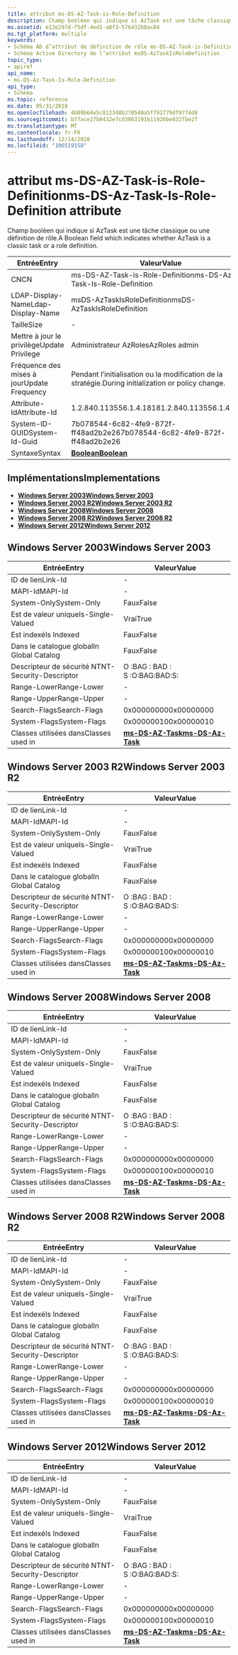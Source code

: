 ```yaml
---
title: attribut ms-DS-AZ-Task-is-Role-Definition
description: Champ booléen qui indique si AzTask est une tâche classique ou une définition de rôle.
ms.assetid: e13e297d-f5df-4ed1-a8f3-576432b8ac84
ms.tgt_platform: multiple
keywords:
- Schéma AD d’attribut de définition de rôle ms-DS-AZ-Task-is-Definition
- Schéma Active Directory de l’attribut msDS-AzTaskIsRoleDefinition
topic_type:
- apiref
api_name:
- ms-DS-Az-Task-Is-Role-Definition
api_type:
- Schema
ms.topic: reference
ms.date: 05/31/2018
ms.openlocfilehash: 4b09b64e5c812348b270540a5f791779df9774d8
ms.sourcegitcommit: b77ace27b0432e7cd3863191b11926be032fbe2f
ms.translationtype: MT
ms.contentlocale: fr-FR
ms.lasthandoff: 12/14/2020
ms.locfileid: "106519158"
---
```

# <a name="ms-ds-az-task-is-role-definition-attribute"></a><span data-ttu-id="1e42c-105">attribut ms-DS-AZ-Task-is-Role-Definition</span><span class="sxs-lookup"><span data-stu-id="1e42c-105">ms-DS-Az-Task-Is-Role-Definition attribute</span></span>

<span data-ttu-id="1e42c-106">Champ booléen qui indique si AzTask est une tâche classique ou une définition de rôle.</span><span class="sxs-lookup"><span data-stu-id="1e42c-106">A Boolean field which indicates whether AzTask is a classic task or a role definition.</span></span>



| <span data-ttu-id="1e42c-107">Entrée</span><span class="sxs-lookup"><span data-stu-id="1e42c-107">Entry</span></span> | <span data-ttu-id="1e42c-108">Valeur</span><span class="sxs-lookup"><span data-stu-id="1e42c-108">Value</span></span> |
|-------------------|-----------------------------------------|
| <span data-ttu-id="1e42c-109">CN</span><span class="sxs-lookup"><span data-stu-id="1e42c-109">CN</span></span>                | <span data-ttu-id="1e42c-110">ms-DS-AZ-Task-is-Role-Definition</span><span class="sxs-lookup"><span data-stu-id="1e42c-110">ms-DS-Az-Task-Is-Role-Definition</span></span>        |
| <span data-ttu-id="1e42c-111">LDAP-Display-Name</span><span class="sxs-lookup"><span data-stu-id="1e42c-111">Ldap-Display-Name</span></span> | <span data-ttu-id="1e42c-112">msDS-AzTaskIsRoleDefinition</span><span class="sxs-lookup"><span data-stu-id="1e42c-112">msDS-AzTaskIsRoleDefinition</span></span>             |
| <span data-ttu-id="1e42c-113">Taille</span><span class="sxs-lookup"><span data-stu-id="1e42c-113">Size</span></span>              | \-                                      |
| <span data-ttu-id="1e42c-114">Mettre à jour le privilège</span><span class="sxs-lookup"><span data-stu-id="1e42c-114">Update Privilege</span></span>  | <span data-ttu-id="1e42c-115">Administrateur AzRoles</span><span class="sxs-lookup"><span data-stu-id="1e42c-115">AzRoles admin</span></span>                           |
| <span data-ttu-id="1e42c-116">Fréquence des mises à jour</span><span class="sxs-lookup"><span data-stu-id="1e42c-116">Update Frequency</span></span>  | <span data-ttu-id="1e42c-117">Pendant l’initialisation ou la modification de la stratégie.</span><span class="sxs-lookup"><span data-stu-id="1e42c-117">During initialization or policy change.</span></span> |
| <span data-ttu-id="1e42c-118">Attribute-Id</span><span class="sxs-lookup"><span data-stu-id="1e42c-118">Attribute-Id</span></span>      | <span data-ttu-id="1e42c-119">1.2.840.113556.1.4.1818</span><span class="sxs-lookup"><span data-stu-id="1e42c-119">1.2.840.113556.1.4.1818</span></span>                 |
| <span data-ttu-id="1e42c-120">System-ID-GUID</span><span class="sxs-lookup"><span data-stu-id="1e42c-120">System-Id-Guid</span></span>    | <span data-ttu-id="1e42c-121">7b078544-6c82-4fe9-872f-ff48ad2b2e26</span><span class="sxs-lookup"><span data-stu-id="1e42c-121">7b078544-6c82-4fe9-872f-ff48ad2b2e26</span></span>    |
| <span data-ttu-id="1e42c-122">Syntaxe</span><span class="sxs-lookup"><span data-stu-id="1e42c-122">Syntax</span></span>            | [<span data-ttu-id="1e42c-123">**Boolean**</span><span class="sxs-lookup"><span data-stu-id="1e42c-123">**Boolean**</span></span>](s-boolean.md)            |



## <a name="implementations"></a><span data-ttu-id="1e42c-124">Implémentations</span><span class="sxs-lookup"><span data-stu-id="1e42c-124">Implementations</span></span>

-   [<span data-ttu-id="1e42c-125">**Windows Server 2003**</span><span class="sxs-lookup"><span data-stu-id="1e42c-125">**Windows Server 2003**</span></span>](#windows-server-2003)
-   [<span data-ttu-id="1e42c-126">**Windows Server 2003 R2**</span><span class="sxs-lookup"><span data-stu-id="1e42c-126">**Windows Server 2003 R2**</span></span>](#windows-server-2003-r2)
-   [<span data-ttu-id="1e42c-127">**Windows Server 2008**</span><span class="sxs-lookup"><span data-stu-id="1e42c-127">**Windows Server 2008**</span></span>](#windows-server-2008)
-   [<span data-ttu-id="1e42c-128">**Windows Server 2008 R2**</span><span class="sxs-lookup"><span data-stu-id="1e42c-128">**Windows Server 2008 R2**</span></span>](#windows-server-2008-r2)
-   [<span data-ttu-id="1e42c-129">**Windows Server 2012**</span><span class="sxs-lookup"><span data-stu-id="1e42c-129">**Windows Server 2012**</span></span>](#windows-server-2012)

## <a name="windows-server-2003"></a><span data-ttu-id="1e42c-130">Windows Server 2003</span><span class="sxs-lookup"><span data-stu-id="1e42c-130">Windows Server 2003</span></span>



| <span data-ttu-id="1e42c-131">Entrée</span><span class="sxs-lookup"><span data-stu-id="1e42c-131">Entry</span></span> | <span data-ttu-id="1e42c-132">Valeur</span><span class="sxs-lookup"><span data-stu-id="1e42c-132">Value</span></span> |
|------------------------|---------------------------------------------------|
| <span data-ttu-id="1e42c-133">ID de lien</span><span class="sxs-lookup"><span data-stu-id="1e42c-133">Link-Id</span></span>                | \-                                                |
| <span data-ttu-id="1e42c-134">MAPI-Id</span><span class="sxs-lookup"><span data-stu-id="1e42c-134">MAPI-Id</span></span>                | \-                                                |
| <span data-ttu-id="1e42c-135">System-Only</span><span class="sxs-lookup"><span data-stu-id="1e42c-135">System-Only</span></span>            | <span data-ttu-id="1e42c-136">Faux</span><span class="sxs-lookup"><span data-stu-id="1e42c-136">False</span></span>                                             |
| <span data-ttu-id="1e42c-137">Est de valeur unique</span><span class="sxs-lookup"><span data-stu-id="1e42c-137">Is-Single-Valued</span></span>       | <span data-ttu-id="1e42c-138">Vrai</span><span class="sxs-lookup"><span data-stu-id="1e42c-138">True</span></span>                                              |
| <span data-ttu-id="1e42c-139">Est indexé</span><span class="sxs-lookup"><span data-stu-id="1e42c-139">Is Indexed</span></span>             | <span data-ttu-id="1e42c-140">Faux</span><span class="sxs-lookup"><span data-stu-id="1e42c-140">False</span></span>                                             |
| <span data-ttu-id="1e42c-141">Dans le catalogue global</span><span class="sxs-lookup"><span data-stu-id="1e42c-141">In Global Catalog</span></span>      | <span data-ttu-id="1e42c-142">Faux</span><span class="sxs-lookup"><span data-stu-id="1e42c-142">False</span></span>                                             |
| <span data-ttu-id="1e42c-143">Descripteur de sécurité NT</span><span class="sxs-lookup"><span data-stu-id="1e42c-143">NT-Security-Descriptor</span></span> | <span data-ttu-id="1e42c-144">O :BAG : BAD : S :</span><span class="sxs-lookup"><span data-stu-id="1e42c-144">O:BAG:BAD:S:</span></span>                                      |
| <span data-ttu-id="1e42c-145">Range-Lower</span><span class="sxs-lookup"><span data-stu-id="1e42c-145">Range-Lower</span></span>            | \-                                                |
| <span data-ttu-id="1e42c-146">Range-Upper</span><span class="sxs-lookup"><span data-stu-id="1e42c-146">Range-Upper</span></span>            | \-                                                |
| <span data-ttu-id="1e42c-147">Search-Flags</span><span class="sxs-lookup"><span data-stu-id="1e42c-147">Search-Flags</span></span>           | <span data-ttu-id="1e42c-148">0x00000000</span><span class="sxs-lookup"><span data-stu-id="1e42c-148">0x00000000</span></span>                                        |
| <span data-ttu-id="1e42c-149">System-Flags</span><span class="sxs-lookup"><span data-stu-id="1e42c-149">System-Flags</span></span>           | <span data-ttu-id="1e42c-150">0x00000010</span><span class="sxs-lookup"><span data-stu-id="1e42c-150">0x00000010</span></span>                                        |
| <span data-ttu-id="1e42c-151">Classes utilisées dans</span><span class="sxs-lookup"><span data-stu-id="1e42c-151">Classes used in</span></span>        | [<span data-ttu-id="1e42c-152">**ms-DS-AZ-Task**</span><span class="sxs-lookup"><span data-stu-id="1e42c-152">**ms-DS-Az-Task**</span></span>](c-msds-aztask.md)<br/> |



## <a name="windows-server-2003-r2"></a><span data-ttu-id="1e42c-153">Windows Server 2003 R2</span><span class="sxs-lookup"><span data-stu-id="1e42c-153">Windows Server 2003 R2</span></span>



| <span data-ttu-id="1e42c-154">Entrée</span><span class="sxs-lookup"><span data-stu-id="1e42c-154">Entry</span></span> | <span data-ttu-id="1e42c-155">Valeur</span><span class="sxs-lookup"><span data-stu-id="1e42c-155">Value</span></span> |
|------------------------|---------------------------------------------------|
| <span data-ttu-id="1e42c-156">ID de lien</span><span class="sxs-lookup"><span data-stu-id="1e42c-156">Link-Id</span></span>                | \-                                                |
| <span data-ttu-id="1e42c-157">MAPI-Id</span><span class="sxs-lookup"><span data-stu-id="1e42c-157">MAPI-Id</span></span>                | \-                                                |
| <span data-ttu-id="1e42c-158">System-Only</span><span class="sxs-lookup"><span data-stu-id="1e42c-158">System-Only</span></span>            | <span data-ttu-id="1e42c-159">Faux</span><span class="sxs-lookup"><span data-stu-id="1e42c-159">False</span></span>                                             |
| <span data-ttu-id="1e42c-160">Est de valeur unique</span><span class="sxs-lookup"><span data-stu-id="1e42c-160">Is-Single-Valued</span></span>       | <span data-ttu-id="1e42c-161">Vrai</span><span class="sxs-lookup"><span data-stu-id="1e42c-161">True</span></span>                                              |
| <span data-ttu-id="1e42c-162">Est indexé</span><span class="sxs-lookup"><span data-stu-id="1e42c-162">Is Indexed</span></span>             | <span data-ttu-id="1e42c-163">Faux</span><span class="sxs-lookup"><span data-stu-id="1e42c-163">False</span></span>                                             |
| <span data-ttu-id="1e42c-164">Dans le catalogue global</span><span class="sxs-lookup"><span data-stu-id="1e42c-164">In Global Catalog</span></span>      | <span data-ttu-id="1e42c-165">Faux</span><span class="sxs-lookup"><span data-stu-id="1e42c-165">False</span></span>                                             |
| <span data-ttu-id="1e42c-166">Descripteur de sécurité NT</span><span class="sxs-lookup"><span data-stu-id="1e42c-166">NT-Security-Descriptor</span></span> | <span data-ttu-id="1e42c-167">O :BAG : BAD : S :</span><span class="sxs-lookup"><span data-stu-id="1e42c-167">O:BAG:BAD:S:</span></span>                                      |
| <span data-ttu-id="1e42c-168">Range-Lower</span><span class="sxs-lookup"><span data-stu-id="1e42c-168">Range-Lower</span></span>            | \-                                                |
| <span data-ttu-id="1e42c-169">Range-Upper</span><span class="sxs-lookup"><span data-stu-id="1e42c-169">Range-Upper</span></span>            | \-                                                |
| <span data-ttu-id="1e42c-170">Search-Flags</span><span class="sxs-lookup"><span data-stu-id="1e42c-170">Search-Flags</span></span>           | <span data-ttu-id="1e42c-171">0x00000000</span><span class="sxs-lookup"><span data-stu-id="1e42c-171">0x00000000</span></span>                                        |
| <span data-ttu-id="1e42c-172">System-Flags</span><span class="sxs-lookup"><span data-stu-id="1e42c-172">System-Flags</span></span>           | <span data-ttu-id="1e42c-173">0x00000010</span><span class="sxs-lookup"><span data-stu-id="1e42c-173">0x00000010</span></span>                                        |
| <span data-ttu-id="1e42c-174">Classes utilisées dans</span><span class="sxs-lookup"><span data-stu-id="1e42c-174">Classes used in</span></span>        | [<span data-ttu-id="1e42c-175">**ms-DS-AZ-Task**</span><span class="sxs-lookup"><span data-stu-id="1e42c-175">**ms-DS-Az-Task**</span></span>](c-msds-aztask.md)<br/> |



## <a name="windows-server-2008"></a><span data-ttu-id="1e42c-176">Windows Server 2008</span><span class="sxs-lookup"><span data-stu-id="1e42c-176">Windows Server 2008</span></span>



| <span data-ttu-id="1e42c-177">Entrée</span><span class="sxs-lookup"><span data-stu-id="1e42c-177">Entry</span></span> | <span data-ttu-id="1e42c-178">Valeur</span><span class="sxs-lookup"><span data-stu-id="1e42c-178">Value</span></span> |
|------------------------|---------------------------------------------------|
| <span data-ttu-id="1e42c-179">ID de lien</span><span class="sxs-lookup"><span data-stu-id="1e42c-179">Link-Id</span></span>                | \-                                                |
| <span data-ttu-id="1e42c-180">MAPI-Id</span><span class="sxs-lookup"><span data-stu-id="1e42c-180">MAPI-Id</span></span>                | \-                                                |
| <span data-ttu-id="1e42c-181">System-Only</span><span class="sxs-lookup"><span data-stu-id="1e42c-181">System-Only</span></span>            | <span data-ttu-id="1e42c-182">Faux</span><span class="sxs-lookup"><span data-stu-id="1e42c-182">False</span></span>                                             |
| <span data-ttu-id="1e42c-183">Est de valeur unique</span><span class="sxs-lookup"><span data-stu-id="1e42c-183">Is-Single-Valued</span></span>       | <span data-ttu-id="1e42c-184">Vrai</span><span class="sxs-lookup"><span data-stu-id="1e42c-184">True</span></span>                                              |
| <span data-ttu-id="1e42c-185">Est indexé</span><span class="sxs-lookup"><span data-stu-id="1e42c-185">Is Indexed</span></span>             | <span data-ttu-id="1e42c-186">Faux</span><span class="sxs-lookup"><span data-stu-id="1e42c-186">False</span></span>                                             |
| <span data-ttu-id="1e42c-187">Dans le catalogue global</span><span class="sxs-lookup"><span data-stu-id="1e42c-187">In Global Catalog</span></span>      | <span data-ttu-id="1e42c-188">Faux</span><span class="sxs-lookup"><span data-stu-id="1e42c-188">False</span></span>                                             |
| <span data-ttu-id="1e42c-189">Descripteur de sécurité NT</span><span class="sxs-lookup"><span data-stu-id="1e42c-189">NT-Security-Descriptor</span></span> | <span data-ttu-id="1e42c-190">O :BAG : BAD : S :</span><span class="sxs-lookup"><span data-stu-id="1e42c-190">O:BAG:BAD:S:</span></span>                                      |
| <span data-ttu-id="1e42c-191">Range-Lower</span><span class="sxs-lookup"><span data-stu-id="1e42c-191">Range-Lower</span></span>            | \-                                                |
| <span data-ttu-id="1e42c-192">Range-Upper</span><span class="sxs-lookup"><span data-stu-id="1e42c-192">Range-Upper</span></span>            | \-                                                |
| <span data-ttu-id="1e42c-193">Search-Flags</span><span class="sxs-lookup"><span data-stu-id="1e42c-193">Search-Flags</span></span>           | <span data-ttu-id="1e42c-194">0x00000000</span><span class="sxs-lookup"><span data-stu-id="1e42c-194">0x00000000</span></span>                                        |
| <span data-ttu-id="1e42c-195">System-Flags</span><span class="sxs-lookup"><span data-stu-id="1e42c-195">System-Flags</span></span>           | <span data-ttu-id="1e42c-196">0x00000010</span><span class="sxs-lookup"><span data-stu-id="1e42c-196">0x00000010</span></span>                                        |
| <span data-ttu-id="1e42c-197">Classes utilisées dans</span><span class="sxs-lookup"><span data-stu-id="1e42c-197">Classes used in</span></span>        | [<span data-ttu-id="1e42c-198">**ms-DS-AZ-Task**</span><span class="sxs-lookup"><span data-stu-id="1e42c-198">**ms-DS-Az-Task**</span></span>](c-msds-aztask.md)<br/> |



## <a name="windows-server-2008-r2"></a><span data-ttu-id="1e42c-199">Windows Server 2008 R2</span><span class="sxs-lookup"><span data-stu-id="1e42c-199">Windows Server 2008 R2</span></span>



| <span data-ttu-id="1e42c-200">Entrée</span><span class="sxs-lookup"><span data-stu-id="1e42c-200">Entry</span></span> | <span data-ttu-id="1e42c-201">Valeur</span><span class="sxs-lookup"><span data-stu-id="1e42c-201">Value</span></span> |
|------------------------|---------------------------------------------------|
| <span data-ttu-id="1e42c-202">ID de lien</span><span class="sxs-lookup"><span data-stu-id="1e42c-202">Link-Id</span></span>                | \-                                                |
| <span data-ttu-id="1e42c-203">MAPI-Id</span><span class="sxs-lookup"><span data-stu-id="1e42c-203">MAPI-Id</span></span>                | \-                                                |
| <span data-ttu-id="1e42c-204">System-Only</span><span class="sxs-lookup"><span data-stu-id="1e42c-204">System-Only</span></span>            | <span data-ttu-id="1e42c-205">Faux</span><span class="sxs-lookup"><span data-stu-id="1e42c-205">False</span></span>                                             |
| <span data-ttu-id="1e42c-206">Est de valeur unique</span><span class="sxs-lookup"><span data-stu-id="1e42c-206">Is-Single-Valued</span></span>       | <span data-ttu-id="1e42c-207">Vrai</span><span class="sxs-lookup"><span data-stu-id="1e42c-207">True</span></span>                                              |
| <span data-ttu-id="1e42c-208">Est indexé</span><span class="sxs-lookup"><span data-stu-id="1e42c-208">Is Indexed</span></span>             | <span data-ttu-id="1e42c-209">Faux</span><span class="sxs-lookup"><span data-stu-id="1e42c-209">False</span></span>                                             |
| <span data-ttu-id="1e42c-210">Dans le catalogue global</span><span class="sxs-lookup"><span data-stu-id="1e42c-210">In Global Catalog</span></span>      | <span data-ttu-id="1e42c-211">Faux</span><span class="sxs-lookup"><span data-stu-id="1e42c-211">False</span></span>                                             |
| <span data-ttu-id="1e42c-212">Descripteur de sécurité NT</span><span class="sxs-lookup"><span data-stu-id="1e42c-212">NT-Security-Descriptor</span></span> | <span data-ttu-id="1e42c-213">O :BAG : BAD : S :</span><span class="sxs-lookup"><span data-stu-id="1e42c-213">O:BAG:BAD:S:</span></span>                                      |
| <span data-ttu-id="1e42c-214">Range-Lower</span><span class="sxs-lookup"><span data-stu-id="1e42c-214">Range-Lower</span></span>            | \-                                                |
| <span data-ttu-id="1e42c-215">Range-Upper</span><span class="sxs-lookup"><span data-stu-id="1e42c-215">Range-Upper</span></span>            | \-                                                |
| <span data-ttu-id="1e42c-216">Search-Flags</span><span class="sxs-lookup"><span data-stu-id="1e42c-216">Search-Flags</span></span>           | <span data-ttu-id="1e42c-217">0x00000000</span><span class="sxs-lookup"><span data-stu-id="1e42c-217">0x00000000</span></span>                                        |
| <span data-ttu-id="1e42c-218">System-Flags</span><span class="sxs-lookup"><span data-stu-id="1e42c-218">System-Flags</span></span>           | <span data-ttu-id="1e42c-219">0x00000010</span><span class="sxs-lookup"><span data-stu-id="1e42c-219">0x00000010</span></span>                                        |
| <span data-ttu-id="1e42c-220">Classes utilisées dans</span><span class="sxs-lookup"><span data-stu-id="1e42c-220">Classes used in</span></span>        | [<span data-ttu-id="1e42c-221">**ms-DS-AZ-Task**</span><span class="sxs-lookup"><span data-stu-id="1e42c-221">**ms-DS-Az-Task**</span></span>](c-msds-aztask.md)<br/> |



## <a name="windows-server-2012"></a><span data-ttu-id="1e42c-222">Windows Server 2012</span><span class="sxs-lookup"><span data-stu-id="1e42c-222">Windows Server 2012</span></span>



| <span data-ttu-id="1e42c-223">Entrée</span><span class="sxs-lookup"><span data-stu-id="1e42c-223">Entry</span></span> | <span data-ttu-id="1e42c-224">Valeur</span><span class="sxs-lookup"><span data-stu-id="1e42c-224">Value</span></span> |
|------------------------|---------------------------------------------------|
| <span data-ttu-id="1e42c-225">ID de lien</span><span class="sxs-lookup"><span data-stu-id="1e42c-225">Link-Id</span></span>                | \-                                                |
| <span data-ttu-id="1e42c-226">MAPI-Id</span><span class="sxs-lookup"><span data-stu-id="1e42c-226">MAPI-Id</span></span>                | \-                                                |
| <span data-ttu-id="1e42c-227">System-Only</span><span class="sxs-lookup"><span data-stu-id="1e42c-227">System-Only</span></span>            | <span data-ttu-id="1e42c-228">Faux</span><span class="sxs-lookup"><span data-stu-id="1e42c-228">False</span></span>                                             |
| <span data-ttu-id="1e42c-229">Est de valeur unique</span><span class="sxs-lookup"><span data-stu-id="1e42c-229">Is-Single-Valued</span></span>       | <span data-ttu-id="1e42c-230">Vrai</span><span class="sxs-lookup"><span data-stu-id="1e42c-230">True</span></span>                                              |
| <span data-ttu-id="1e42c-231">Est indexé</span><span class="sxs-lookup"><span data-stu-id="1e42c-231">Is Indexed</span></span>             | <span data-ttu-id="1e42c-232">Faux</span><span class="sxs-lookup"><span data-stu-id="1e42c-232">False</span></span>                                             |
| <span data-ttu-id="1e42c-233">Dans le catalogue global</span><span class="sxs-lookup"><span data-stu-id="1e42c-233">In Global Catalog</span></span>      | <span data-ttu-id="1e42c-234">Faux</span><span class="sxs-lookup"><span data-stu-id="1e42c-234">False</span></span>                                             |
| <span data-ttu-id="1e42c-235">Descripteur de sécurité NT</span><span class="sxs-lookup"><span data-stu-id="1e42c-235">NT-Security-Descriptor</span></span> | <span data-ttu-id="1e42c-236">O :BAG : BAD : S :</span><span class="sxs-lookup"><span data-stu-id="1e42c-236">O:BAG:BAD:S:</span></span>                                      |
| <span data-ttu-id="1e42c-237">Range-Lower</span><span class="sxs-lookup"><span data-stu-id="1e42c-237">Range-Lower</span></span>            | \-                                                |
| <span data-ttu-id="1e42c-238">Range-Upper</span><span class="sxs-lookup"><span data-stu-id="1e42c-238">Range-Upper</span></span>            | \-                                                |
| <span data-ttu-id="1e42c-239">Search-Flags</span><span class="sxs-lookup"><span data-stu-id="1e42c-239">Search-Flags</span></span>           | <span data-ttu-id="1e42c-240">0x00000000</span><span class="sxs-lookup"><span data-stu-id="1e42c-240">0x00000000</span></span>                                        |
| <span data-ttu-id="1e42c-241">System-Flags</span><span class="sxs-lookup"><span data-stu-id="1e42c-241">System-Flags</span></span>           | <span data-ttu-id="1e42c-242">0x00000010</span><span class="sxs-lookup"><span data-stu-id="1e42c-242">0x00000010</span></span>                                        |
| <span data-ttu-id="1e42c-243">Classes utilisées dans</span><span class="sxs-lookup"><span data-stu-id="1e42c-243">Classes used in</span></span>        | [<span data-ttu-id="1e42c-244">**ms-DS-AZ-Task**</span><span class="sxs-lookup"><span data-stu-id="1e42c-244">**ms-DS-Az-Task**</span></span>](c-msds-aztask.md)<br/> |



 

 





